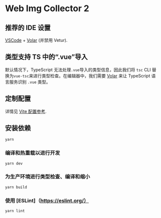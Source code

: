 # Web Img Collector 2

## 推荐的 IDE 设置

[VSCode](https://code.visualstudio.com/) + [Volar](https://marketplace.visualstudio.com/items?itemName=Vue.volar) (并禁用 Vetur).

## 类型支持 TS 中的“.vue”导入

默认情况下，TypeScript 无法处理`.vue`导入的类型信息，因此我们将 `tsc` CLI 替换为`vue-tsc`来进行类型检查。在编辑器中，我们需要 [Volar](https://marketplace.visualstudio.com/items?itemName=Vue.volar) 来让 TypeScript 语言服务识别 `.vue` 类型。

## 定制配置

详情见 [Vite 配置参考](https://vitejs.dev/config/).

## 安装依赖

```sh
yarn
```

### 编译和热重载以进行开发

```sh
yarn dev
```

### 为生产环境进行类型检查、编译和缩小

```sh
yarn build
```

### 使用 [ESLint]（https://eslint.org/）

```sh
yarn lint
```
